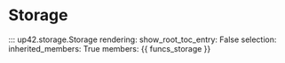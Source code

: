 # Storage

::: up42.storage.Storage
    rendering:
        show_root_toc_entry: False
    selection:
        inherited_members: True
        members: {{ funcs_storage }}
        